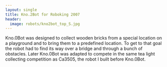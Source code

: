 ```yaml
---
layout: single
title: Kno.2Bot for Roboking 2007
header:
  image: robots/kno2bot_top_S.jpg
---
```

Kno.0Bot was designed to collect wooden bricks from a special location
on a playground and to bring them to a predefined location. To get to
that goal the robot had to find its way over a bridge and through a
bunch of obstacles. Later Kno.0Bot was adapted to compete in the same
tea light collecting competition as Ca3505, the robot I built before
Kno.0Bot.

